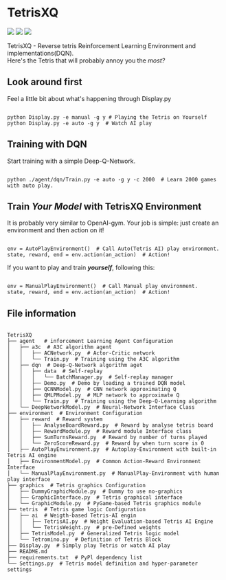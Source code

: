 # TetrisXQ
![](https://img.shields.io/badge/python-3.6-blue.svg)
![](https://img.shields.io/badge/python-3.7-blue.svg)
![](https://img.shields.io/badge/tensorflow-1.6%20or%20higher-orange.svg)

TetrisXQ - Reverse tetris Reinforcement Learning Environment and implementations(DQN).  
Here's the Tetris that will probably annoy you the *most?*

## Look around first
Feel a little bit about what's happening through Display.py
<pre><code>
python Display.py -e manual -g y # Playing the Tetris on Yourself
python Display.py -e auto -g y  # Watch AI play
</code></pre>

## Training with DQN
Start training with a simple Deep-Q-Network.
<pre><code>
python ./agent/dqn/Train.py -e auto -g y -c 2000  # Learn 2000 games with auto play.
</code></pre>

## Train *Your Model* with TetrisXQ Environment
It is probably very similar to OpenAI-gym. Your job is simple: just create an environment and then action on it!  
<pre><code>
env = AutoPlayEnvironment()  # Call Auto(Tetris AI) play environment.
state, reward, end = env.action(an_action)  # Action!
</code></pre>
If you want to play and train ***yourself***, following this:
<pre><code>
env = ManualPlayEnvironment()  # Call Manual play environment.
state, reward, end = env.action(an_action)  # Action!
</code></pre>

## File information
<pre><code>
TetrisXQ
├── agent   # inforcement Learning Agent Configuration
│   ├── a3c  # A3C algorithm agent
│   │   ├── ACNetwork.py  # Actor-Critic network
│   │   └── Train.py  # Training using the A3C algorithm
│   ├── dqn  # Deep-Q-Network algorithm aget
│   │   ├── data  # Self-replay
│   │   │   └── BatchManager.py  # Self-replay manager
│   │   ├── Demo.py  # Demo by loading a trained DQN model
│   │   ├── QCNNModel.py  # CNN network approximating Q
│   │   ├── QMLPModel.py  # MLP network to approximate Q
│   │   └── Train.py  # Training using the Deep-Q-Learning algorithm
│   └── DeepNetworkModel.py  # Neural-Network Interface Class
├── environment  # Environment Configuration
│   ├── reward  # Reward system
│   │   ├── AnalyseBoardReward.py  # Reward by analyse tetris board
│   │   ├── RewardModule.py  # Reward module Interface class
│   │   ├── SumTurnsReward.py  # Reward by number of turns played
│   │   └── ZeroScoreReward.py  # Reward by when turn score is 0
│   ├── AutoPlayEnvironment.py  # Autoplay-Environment with built-in Tetris AI engine
│   ├── EnvironmentModel.py  # Common Action-Reward Environment Interface
│   └── ManualPlayEnvironment.py  # ManualPlay-Environment with human play interface
├── graphics  # Tetris graphics Configuration
│   ├── DummyGraphicModule.py  # Dummy to use no-graphics
│   ├── GraphicInterface.py  # Tetris graphical interface
│   └── GraphicModule.py  # PyGame-based Tetris graphics module
├── tetris  # Tetris game logic Configuration
│   ├── ai  # Weigth-based Tetris-AI engin
│   │   ├── TetrisAI.py  # Weight Evaluation-based Tetris AI Engine
│   │   └── TetrisWeight.py  # pre-Defined weights
│   ├── TetrisModel.py  # Generalized Tetris logic model
│   └── Tetromino.py  # Definition of Tetris Block
├── Display.py  # Simply play Tetris or watch AI play
├── README.md
├── requirements.txt  # PyPl dependency list
└── Settings.py  # Tetris model definition and hyper-parameter settings
</code></pre>
